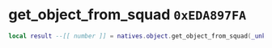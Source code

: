 # get_object_from_squad `0xEDA897FA`

```lua
local result --[[ number ]] = natives.object.get_object_from_squad(_unk0 --[[ number ]])
```